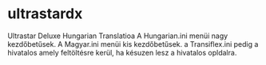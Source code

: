 # ultrastardx
Ultrastar Deluxe Hungarian Translatioa
A Hungarian.ini menüi nagy kezdőbetűsek. A Magyar.ini menüi kis kezdőbetűsek. a Transiflex.ini pedig a hivatalos amely feltöltésre kerül, ha 
késuzen lesz a hivatalos opldalra.
